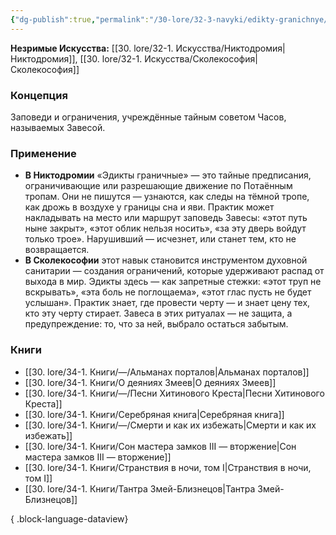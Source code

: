 ```yaml
---
{"dg-publish":true,"permalink":"/30-lore/32-3-navyki/edikty-granichnye/","tags":["незримое/навык"]}
---
```


**Незримые Искусства:** [[30. lore/32-1. Искусства/Никтодромия\|Никтодромия]], [[30. lore/32-1. Искусства/Сколекософия\|Сколекософия]]
### Концепция
Заповеди и ограничения, учреждённые тайным советом Часов, называемых Завесой.
### Применение
- **В Никтодромии** «Эдикты граничные» — это тайные предписания, ограничивающие или разрешающие движение по Потаённым тропам. Они не пишутся — узнаются, как следы на тёмной тропе, как дрожь в воздухе у границы сна и яви. Практик может накладывать на место или маршрут заповедь Завесы: «этот путь ныне закрыт», «этот облик нельзя носить», «за эту дверь войдут только трое». Нарушивший — исчезнет, или станет тем, кто не возвращается.
- **В Сколекософии** этот навык становится инструментом духовной санитарии — создания ограничений, которые удерживают распад от выхода в мир. Эдикты здесь — как запретные стежки: «этот труп не вскрывать», «эта боль не поглощаема», «этот глас пусть не будет услышан». Практик знает, где провести черту — и знает цену тех, кто эту черту стирает. Завеса в этих ритуалах — не защита, а предупреждение: то, что за ней, выбрало остаться забытым.
### Книги
- [[30. lore/34-1. Книги/—/Альманах порталов\|Альманах порталов]]
- [[30. lore/34-1. Книги/О деяниях Змеев\|О деяниях Змеев]]
- [[30. lore/34-1. Книги/—/Песни Хитинового Креста\|Песни Хитинового Креста]]
- [[30. lore/34-1. Книги/Серебряная книга\|Серебряная книга]]
- [[30. lore/34-1. Книги/—/Смерти и как их избежать\|Смерти и как их избежать]]
- [[30. lore/34-1. Книги/Сон мастера замков III — вторжение\|Сон мастера замков III — вторжение]]
- [[30. lore/34-1. Книги/Странствия в ночи, том I\|Странствия в ночи, том I]]
- [[30. lore/34-1. Книги/Тантра Змей-Близнецов\|Тантра Змей-Близнецов]]

{ .block-language-dataview}
